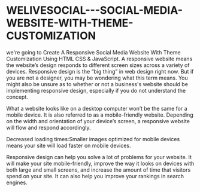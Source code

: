 # WELIVESOCIAL---SOCIAL-MEDIA-WEBSITE-WITH-THEME-CUSTOMIZATION
we're going to Create A Responsive Social Media Website With Theme Customization Using HTML CSS &amp; JavaScript.   A responsive website means the website’s design responds to different screen sizes across a variety of devices.
Responsive design is the “big thing” in web design right now. But if you are not a designer, you may be wondering what this term means. You might also be unsure as to whether or not a business's website should be implementing responsive design, especially if you do not understand the concept.

What a website looks like on a desktop computer won’t be the same for a mobile device. It is also referred to as a mobile-friendly website. Depending on the width and orientation of your device’s screen, a responsive website will flow and respond accordingly.

Decreased loading times:Smaller images optimized for mobile devices means your site will load faster on mobile devices.

Responsive design can help you solve a lot of problems for your website. It will make your site mobile-friendly, improve the way it looks on devices with both large and small screens, and increase the amount of time that visitors spend on your site. It can also help you improve your rankings in search engines.
